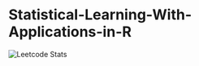 # Statistical-Learning-With-Applications-in-R
![Leetcode Stats]([https://leetcard.jacoblin.cool/JacobLinCool](https://leetcode.com/tokbokki97/))
